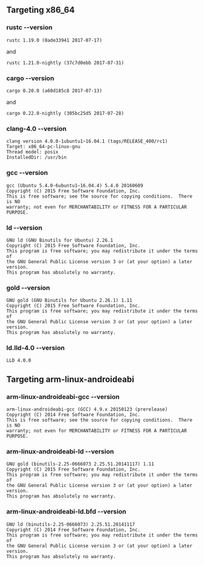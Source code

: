 ## Targeting x86_64

### rustc --version

    rustc 1.19.0 (0ade33941 2017-07-17)

and

    rustc 1.21.0-nightly (37c7d0ebb 2017-07-31)

### cargo --version

    cargo 0.20.0 (a60d185c8 2017-07-13)

and

    cargo 0.22.0-nightly (305bc25d5 2017-07-28)

### clang-4.0 --version
    clang version 4.0.0-1ubuntu1~16.04.1 (tags/RELEASE_400/rc1)
    Target: x86_64-pc-linux-gnu
    Thread model: posix
    InstalledDir: /usr/bin

### gcc --version

    gcc (Ubuntu 5.4.0-6ubuntu1~16.04.4) 5.4.0 20160609
    Copyright (C) 2015 Free Software Foundation, Inc.
    This is free software; see the source for copying conditions.  There is NO
    warranty; not even for MERCHANTABILITY or FITNESS FOR A PARTICULAR PURPOSE.

### ld --version

    GNU ld (GNU Binutils for Ubuntu) 2.26.1
    Copyright (C) 2015 Free Software Foundation, Inc.
    This program is free software; you may redistribute it under the terms of
    the GNU General Public License version 3 or (at your option) a later version.
    This program has absolutely no warranty.

### gold --version
    GNU gold (GNU Binutils for Ubuntu 2.26.1) 1.11
    Copyright (C) 2015 Free Software Foundation, Inc.
    This program is free software; you may redistribute it under the terms of
    the GNU General Public License version 3 or (at your option) a later version.
    This program has absolutely no warranty.

### ld.lld-4.0 --version
    LLD 4.0.0


## Targeting arm-linux-androideabi

### arm-linux-androideabi-gcc --version

    arm-linux-androideabi-gcc (GCC) 4.9.x 20150123 (prerelease)
    Copyright (C) 2014 Free Software Foundation, Inc.
    This is free software; see the source for copying conditions.  There is NO
    warranty; not even for MERCHANTABILITY or FITNESS FOR A PARTICULAR PURPOSE.

### arm-linux-androideabi-ld --version

    GNU gold (binutils-2.25-0666073 2.25.51.20141117) 1.11
    Copyright (C) 2015 Free Software Foundation, Inc.
    This program is free software; you may redistribute it under the terms of
    the GNU General Public License version 3 or (at your option) a later version.
    This program has absolutely no warranty.

### arm-linux-androideabi-ld.bfd --version

    GNU ld (binutils-2.25-0666073) 2.25.51.20141117
    Copyright (C) 2014 Free Software Foundation, Inc.
    This program is free software; you may redistribute it under the terms of
    the GNU General Public License version 3 or (at your option) a later version.
    This program has absolutely no warranty.

